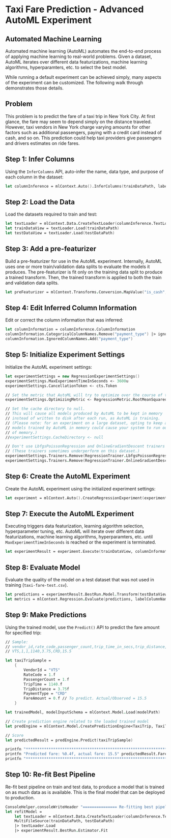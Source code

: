 # Taxi Fare Prediction - Advanced AutoML Experiment

## Automated Machine Learning

Automated machine learning (AutoML) automates the end-to-end process of applying machine learning to real-world problems. Given a dataset, AutoML iterates over different data featurizations, machine learning algorithms, hyperparamters, etc. to select the best model.

While running a default experiment can be achieved simply, many aspects of the experiment can be customized. The following walk through demonstrates those details.

## Problem
This problem is to predict the fare of a taxi trip in New York City. At first glance, the fare may seem to depend simply on the distance traveled. However, taxi vendors in New York charge varying amounts for other factors such as additional passengers, paying with a credit card instead of cash, and so on. This prediction could help taxi providers give passengers and drivers estimates on ride fares.

## Step 1: Infer Columns

Using the `InferColumns` API, auto-infer the name, data type, and purpose of each column in the dataset:

```fsharp
let columnInference = mlContext.Auto().InferColumns(trainDataPath, labelColumnName, groupColumns=false)
```

## Step 2: Load the Data

Load the datasets required to train and test:

```fsharp
let textLoader = mlContext.Data.CreateTextLoader(columnInference.TextLoaderOptions)
let trainDataView = textLoader.Load(trainDataPath)
let testDataView = textLoader.Load(testDataPath)
```

## Step 3: Add a pre-featurizer

Build a pre-featurizer for use in the AutoML experiment. Internally, AutoML uses one or more train/validation data splits to evaluate the models it produces. The pre-featurizer is fit only on the training data split to produce a trained transform. Then, the trained transform is applied to both the train and validation data splits.

```fsharp
let preFeaturizer = mlContext.Transforms.Conversion.MapValue("is_cash", [| KeyValuePair("CSH", true) |], "payment_type")
```

## Step 4: Edit Inferred Column Information
Edit or correct the column information that was inferred:

```fsharp
let columnInformation = columnInference.ColumnInformation
columnInformation.CategoricalColumnNames.Remove("payment_type") |> ignore
columnInformation.IgnoredColumnNames.Add("payment_type")
```

## Step 5: Initialize Experiment Settings

Initialize the AutoML experiment settings:

```fsharp
let experimentSettings = new RegressionExperimentSettings()
experimentSettings.MaxExperimentTimeInSeconds <- 3600u
experimentSettings.CancellationToken <- cts.Token

// Set the metric that AutoML will try to optimize over the course of the experiment.
experimentSettings.OptimizingMetric <- RegressionMetric.RootMeanSquaredError

// Set the cache directory to null.
// This will cause all models produced by AutoML to be kept in memory 
// instead of written to disk after each run, as AutoML is training.
// (Please note: for an experiment on a large dataset, opting to keep all 
// models trained by AutoML in memory could cause your system to run out 
// of memory.)
//experimentSettings.CacheDirectory <- null

// Don't use LbfgsPoissonRegression and OnlineGradientDescent trainers during this experiment.
// (These trainers sometimes underperform on this dataset.)
experimentSettings.Trainers.Remove(RegressionTrainer.LbfgsPoissonRegression) |> ignore
experimentSettings.Trainers.Remove(RegressionTrainer.OnlineGradientDescent) |> ignore
```

## Step 6: Create the AutoML Experiment

Create the AutoML experiment using the initialized experiment settings:

```fsharp
let experiment = mlContext.Auto().CreateRegressionExperiment(experimentSettings)
```

## Step 7: Execute the AutoML Experiment

Executing triggers data featurization, learning algorithm selection, hyperparameter tuning, etc. AutoML will iterate over different data featurizations, machine learning algorithms, hyperparamters, etc. until `MaxExperimentTimeInSeconds` is reached or the experiment is terminated.

```fsharp
let experimentResult = experiment.Execute(trainDataView, columnInformation, preFeaturizer, progressHandler)
```

## Step 8: Evaluate Model

Evaluate the quality of the model on a test dataset that was not used in training (`taxi-fare-test.csv`).

```fsharp
let predictions = experimentResult.BestRun.Model.Transform(testDataView)
let metrics = mlContext.Regression.Evaluate(predictions, labelColumnName = labelColumnName, scoreColumnName = "Score")
```

## Step 9: Make Predictions

Using the trained model, use the `Predict()` API to predict the fare amount for specified trip:

```fsharp
// Sample: 
// vendor_id,rate_code,passenger_count,trip_time_in_secs,trip_distance,payment_type,fare_amount
// VTS,1,1,1140,3.75,CRD,15.5

let taxiTripSample = 
    {
        VendorId = "VTS"
        RateCode = 1.f
        PassengerCount = 1.f
        TripTime = 1140.f
        TripDistance = 3.75f
        PaymentType = "CRD"
        FareAmount = 0.f // To predict. Actual/Observed = 15.5
    }

let trainedModel, modelInputSchema = mlContext.Model.Load(modelPath)

// Create prediction engine related to the loaded trained model
let predEngine = mlContext.Model.CreatePredictionEngine<TaxiTrip, TaxiTripFarePrediction>(trainedModel)

// Score
let predictedResult = predEngine.Predict(taxiTripSample)

printfn "**********************************************************************"
printfn "Predicted fare: %0.4f, actual fare: 15.5" predictedResult.FareAmount
printfn "**********************************************************************"
```

## Step 10: Re-fit Best Pipeline

Re-fit best pipeline on train and test data, to produce a model that is trained on as much data as is available. This is the final model that can be deployed to production.

```fsharp
ConsoleHelper.consoleWriteHeader "=============== Re-fitting best pipeline ==============="
let refitModel = 
    let textLoader = mlContext.Data.CreateTextLoader(columnInference.TextLoaderOptions)
    MultiFileSource(trainDataPath, testDataPath)
    |> textLoader.Load
    |> experimentResult.BestRun.Estimator.Fit
```

